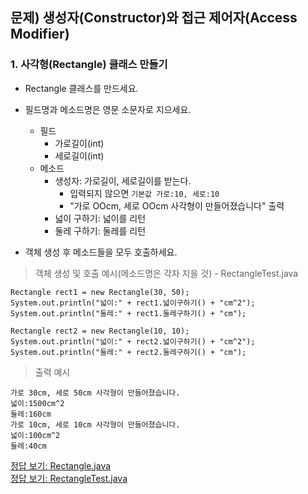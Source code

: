 ## 문제) 생성자(Constructor)와 접근 제어자(Access Modifier)

### 1. 사각형(Rectangle) 클래스 만들기
* Rectangle 클래스를 만드세요. 
* 필드명과 메소드명은 영문 소문자로 지으세요.
    * 필드
        * 가로길이(int)
        * 세로길이(int)
    * 메소드  
        * 생성자: 가로길이, 세로길이를 받는다. 
            * 입력되지 않으면 `기본값 가로:10, 세로:10`
            * "가로 OOcm, 세로 OOcm 사각형이 만들어졌습니다" 출력
        * 넓이 구하기: 넓이를 리턴
        * 둘레 구하기: 둘레를 리턴

* 객체 생성 후 메소드들을 모두 호출하세요.

> 객체 생성 및 호출 예시(메소드명은 각자 지을 것) - RectangleTest.java
```
Rectangle rect1 = new Rectangle(30, 50);
System.out.println("넓이:" + rect1.넓이구하기() + "cm^2");
System.out.println("둘레:" + rect1.둘레구하기() + "cm");

Rectangle rect2 = new Rectangle(10, 10);
System.out.println("넓이:" + rect2.넓이구하기() + "cm^2");
System.out.println("둘레:" + rect2.둘레구하기() + "cm");
```

> 출력 예시
```
가로 30cm, 세로 50cm 사각형이 만들어졌습니다.
넓이:1500cm^2
둘레:160cm
가로 10cm, 세로 10cm 사각형이 만들어졌습니다.
넓이:100cm^2
둘레:40cm
```
        
[정답 보기: Rectangle.java](Rectangle.java)  
[정답 보기: RectangleTest.java](RectangleTest.java)

